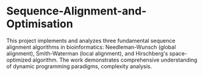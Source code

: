 # Sequence-Alignment-and-Optimisation
This project implements and analyzes three fundamental sequence alignment algorithms in bioinformatics: Needleman-Wunsch (global alignment), Smith-Waterman (local alignment), and Hirschberg's space-optimized algorithm. The work demonstrates comprehensive understanding of dynamic programming paradigms, complexity analysis.
